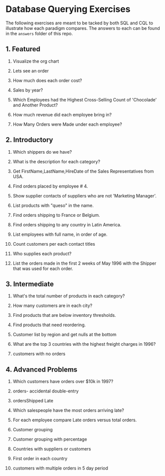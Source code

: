 # Database Querying Exercises

The following exercises are meant to be tacked by both SQL and CQL to illustrate how each paradigm compares.  The answers to each can be found in the `answers` folder of this repo.

## 1. Featured

1. Visualize the org chart

2. Lets see an order

3. How much does each order cost?

4. Sales by year?

5. Which Employees had the Highest Cross-Selling Count of 'Chocolade' and Another Product?

6. How much revenue did each employee bring in?

7. How Many Orders were Made under each employee?

## 2. Introductory

1. Which shippers do we have?

2. What is the description for each category?

3. Get FirstName,LastName,HireDate of the Sales Representatives from USA.

4. Find orders placed by employee # 4.

5. Show supplier contacts of suppliers who are not 'Marketing Manager'.

6. List products with "queso" in the name.

7. Find orders shipping to France or Belgium.

8. Find orders shipping to any country in Latin America.

9. List employees with full name, in order of age.

10. Count customers per each contact titles

11. Who supplies each product?

12. List the orders made in the first 2 weeks of May 1996 with the Shipper that was used for each order.

## 3. Intermediate

1. What's the total number of products in each category?

2. How many customers are in each city?

3. Find products that are below inventory thresholds.

4. Find products that need reordering.

5. Customer list by region and get nulls at the bottom

6. What are the top 3 countries with the highest freight charges in 1996?

7. customers with no orders

## 4. Advanced Problems

1. Which customers have orders over $10k in 1997?

2. orders- accidental double-entry

3. ordersShipped Late

4. Which salespeople have the most orders arriving late?

5. For each employee compare Late orders versus total orders.

6. Customer grouping

7. Customer grouping with percentage

8. Countries with suppliers or customers

9. First order in each country

10. customers with multiple orders in 5 day period

